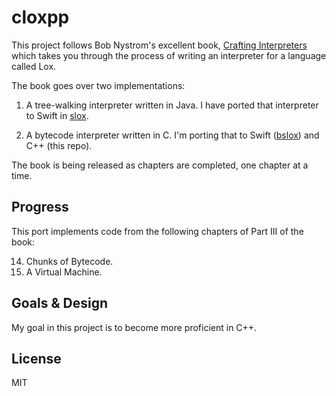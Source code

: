 # cloxpp

This project follows Bob Nystrom's excellent book, [Crafting Interpreters](http://www.craftinginterpreters.com) which takes you through the process of writing an interpreter for a language called Lox.

The book goes over two implementations:

1. A tree-walking interpreter written in Java. I have ported that interpreter to Swift in [slox](https://github.com/hashemi/slox).

2. A bytecode interpreter written in C. I'm porting that to Swift ([bslox](https://github.com/hashemi/bslox)) and C++ (this repo).

The book is being released as chapters are completed, one chapter at a time.

## Progress
This port implements code from the following chapters of Part III of the book:

14. Chunks of Bytecode.
15. A Virtual Machine.

## Goals & Design
My goal in this project is to become more proficient in C++.

## License
MIT